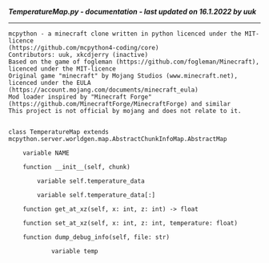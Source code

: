 ***TemperatureMap.py - documentation - last updated on 16.1.2022 by uuk***
___

    mcpython - a minecraft clone written in python licenced under the MIT-licence 
    (https://github.com/mcpython4-coding/core)
    Contributors: uuk, xkcdjerry (inactive)
    Based on the game of fogleman (https://github.com/fogleman/Minecraft), licenced under the MIT-licence
    Original game "minecraft" by Mojang Studios (www.minecraft.net), licenced under the EULA
    (https://account.mojang.com/documents/minecraft_eula)
    Mod loader inspired by "Minecraft Forge" (https://github.com/MinecraftForge/MinecraftForge) and similar
    This project is not official by mojang and does not relate to it.


    class TemperatureMap extends mcpython.server.worldgen.map.AbstractChunkInfoMap.AbstractMap

        variable NAME

        function __init__(self, chunk)

            variable self.temperature_data

            variable self.temperature_data[:]

        function get_at_xz(self, x: int, z: int) -> float

        function set_at_xz(self, x: int, z: int, temperature: float)

        function dump_debug_info(self, file: str)

                variable temp